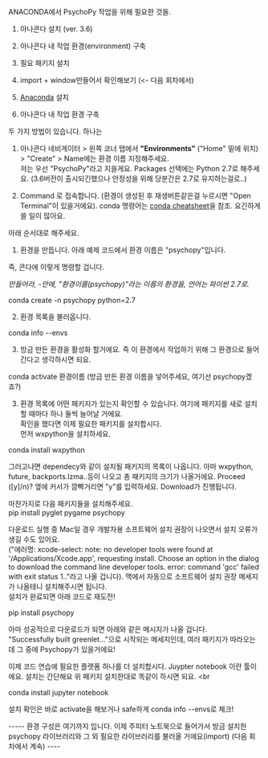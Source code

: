ANACONDA에서 PsychoPy 작업을 위해 필요한 것들. 

1) 아나콘다 설치 (ver. 3.6)
2) 아나콘다 내 작업 환경(environment) 구축
3) 필요 패키지 설치
4) import + window만들어서 확인해보기 (<- 다음 회차에서)


1) [Anaconda](Anaconda.com) 설치

2) 아나콘다 내 작업 환경 구축

두 가지 방법이 있습니다. 하나는 
  1) 아나콘다 네비게이터 > 왼쪽 코너 탭에서 **"Environments"** ("Home" 밑에 위치) > "Create" > Name에는 환경 이름 지정해주세요. <br>
  저는 우선 "PsychoPy"라고 지을게요. Packages 선택에는 Python 2.7로 해주세요. (3.6버전이 출시되긴했으나 안정성을 위해 당분간은 2.7로 유지하는걸로..)
  
  2) Command 로 접속합니다. (환경이 생성된 후 재생버튼같은걸 누르시면 "Open Terminal"이 있을거에요).
  conda 명령어는 [conda cheatsheet](https://conda.io/docs/_downloads/conda-cheatsheet.pdf)을 참조. 요긴하게 쓸 일이 많아요.
 
 아래 순서대로 해주세요. <br>
 
 1) 환경을 만듭니다. 아래 예제 코드에서 환경 이름은 "psychopy"입니다. <br>
 
 즉, 콘다에 이렇게 명령할 겁니다.<br>
 
 _만들어라, -안에, "환경이름(psychopy)"라는 이름의 환경을, 언어는 파이썬 2.7로._ <br>
 
 conda create -n psychopy python=2.7 <br>
 
 2) 환경 목록을 불러옵니다.  <br>
  
  conda info --envs
  
 3) 방금 만든 환경을 활성화 할거에요. 즉 이 환경에서 작업하기 위해 그 환경으로 들어간다고 생각하시면 되요. <br>
 
 conda activate 환경이름 (방금 만든 환경 이름을 넣어주세요, 여기선 psychopy겠죠?)<br>
  
 3) 환경 목록에 어떤 패키지가 있는지 확인할 수 있습니다. 여기에 패키지를 새로 설치할 때마다 하나 둘씩 늘어날 거에요. <br>
 확인을 했다면 이제 필요한 패키지를 설치합시다. <br>
 먼저 wxpython을 설치하세요.<br>
 
 conda install wxpython <br>
 
 그러고나면 dependecy와 같이 설치될 패키지의 목록이 나옵니다. 아마 wxpython, future, backports.lzma..등이 나오고 총 패키지의
 크기가 나올거에요. Proceed ([y]/n)? 옆에 커서가 깜빡거리면 "y"를 입력하세요. Download가 진행됩니다. <br>
 
 마찬가지로 다음 패키지들을 설치해주세요.<br>
 pip install pyglet pygame psychopy <br>
 
 다운로드 실행 중 Mac일 경우 개발자용 소프트웨어 설치 권장이 나오면서 설치 오류가 생길 수도 있어요. <br>
 ("에러명:  xcode-select: note: no developer tools were found at '/Applications/Xcode.app', requesting install. Choose an option in the dialog to download the command line developer tools.
  error: command 'gcc' failed with exit status 1.."라고 나올 겁니다). 
  맥에서 자동으로 소프트웨어 설치 권장 메세지가 나올테니 설치해주시면 됩니다. <br> 
  설치가 완료되면 아래 코드로 재도전!<br>
  
  pip install psychopy <br>
  
  아마 성공적으로 다운로드가 되면 아래와 같은 메시지가 나올 겁니다. <br>
  "Successfully built greenlet..."으로 시작되는 메세지인데, 여러 패키지가 따라오는데 그 중에 Psychopy가 있을거에요!<br>

이제 코드 연습에 필요한 플랫폼 하나를 더 설치합시다. Juypter notebook 이란 툴이에요. 설치는 간단해요 위 패키지 설치한대로 똑같이 하시면 되요. <br

conda install jupyter notebook

설치 확인은 바로 activate을 해보거나 safe하게 conda info --envs로 체크!

----- 환경 구성은 여기까지 입니다. 이제 주피터 노트북으로 들어가서 방금 설치한 psychopy 라이브러리와 그 외 필요한 라이브러리를 불러올 거에요(import) (다음 회차에서 계속) ---- 

